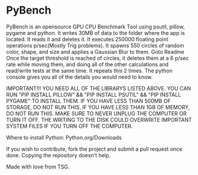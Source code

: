 # PyBench
PyBench is an opensource GPU CPU Benchmark Tool using psutil, pillow, pygame and python. It writes 30MB of data to the folder where the app is located. It reads it and deletes it. It executes 250000 floating point operations p/sec(Mostly Trig problems). It spawns 550 circles of random color, shape, and size and applies a Gaussian Blur to them. Goto Readme
Once the target threshold is reached of circles, it deletes them at a 6 p/sec rate while moving them, and doing all of the other calculations and read/write tests at the same time. It repeats this 2 times. The python console gives you all of the details you would need to know.

IMPORTANT!!!
YOU NEED ALL OF THE LIBRARYS LISTED ABOVE. YOU CAN RUN "PIP INSTALL PILLOW" && "PIP INSTALL PSUTIL" && "PIP INSTALL PYGAME" TO INSTALL THEM. IF YOU HAVE LESS THAN 500MB OF STORAGE, DO NOT RUN THIS. IF YOU HAVE LESS THAN 1GB OF MEMORY, DO NOT RUN THIS. MAKE SURE TO NEVER UNPLUG THE COMPUTER OR TURN IT OFF. THE WRITING TO THE DISK COULD OVERWRITE IMPORTANT SYSTEM FILES IF YOU TURN OFF THE COMPUTER. 

Where to install Python: Python.org/Downloads

If you wish to contribute, fork the project and submit a pull request once done. Copying the repository doesn't help. 

Made with love from TSG.
